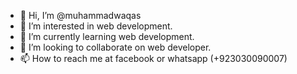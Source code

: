- 👋 Hi, I’m @muhammadwaqas
- 👀 I’m interested in web development.
- 🌱 I’m currently learning web development.
- 💞️ I’m looking to collaborate on web developer.
- 📫 How to reach me at facebook or whatsapp (+923030090007)

<!---
muhammadwaqas6582/muhammadwaqas6582 is a ✨ special ✨ repository because its `README.md` (this file) appears on your GitHub profile.
You can click the Preview link to take a look at your changes.
--->
